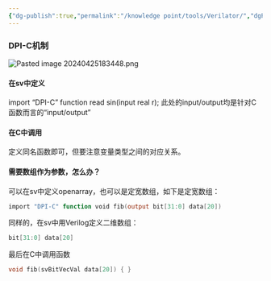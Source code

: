 ```yaml
---
{"dg-publish":true,"permalink":"/knowledge point/tools/Verilator/","dgPassFrontmatter":true}
---
```


### DPI-C机制
![Pasted image 20240425183448.png](/img/user/knowledge%20point/imgs/Pasted%20image%2020240425183448.png)
#### 在sv中定义
import “DPI-C” function read sin(input real r);
此处的input/output均是针对C函数而言的“input/output”
#### 在C中调用
定义同名函数即可，但要注意变量类型之间的对应关系。
#### 需要数组作为参数，怎么办？
可以在sv中定义openarray，也可以是定宽数组，如下是定宽数组：
```verilog
import "DPI-C" function void fib(output bit[31:0] data[20])
```
同样的，在sv中用Verilog定义二维数组：
``` verilog
bit[31:0] data[20]
```
最后在C中调用函数
``` c
void fib(svBitVecVal data[20]) { }
```
